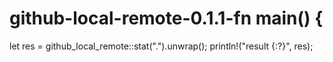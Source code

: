 # github-local-remote-0.1.1-fn main() {
  let res = github_local_remote::stat(".").unwrap();
  println!("result {:?}", res);

